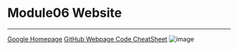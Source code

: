 # Module06 Website
---
[Google Homepage](https://www.google.com "Google's Homepage")
[GitHub Webpage Code CheatSheet](https://github.com/adam-p/markdown-here/wiki/Markdown-Cheatsheet)
![image](https://github.com/mquiroz1/IntroToProg-Python-Mod06/assets/37002060/87e43144-7f3a-42c2-8e2b-0c6310ee1a36)
